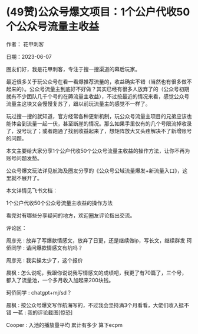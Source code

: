 
# (49赞)公众号爆文项目：1个公户代收50个公众号流量主收益

作者：  花甲刺客

日期：2023-06-07

圈友们好，我是花甲刺客，专注于搜一搜渠道的幕后玩家。

最近很多关于玩公众号在看一看爆推荐流量的，收益确实不错（当然也有很多做不起来的）。公众号流量主到底好不好做？其实已经有很多人放弃了的（公众号初期就有不少团队几千个号的在薅流量主收益），不过按最近的情况来看，感觉公众号流量主这块又会慢慢复苏了，跟以前玩流量主的感觉不一样了。

玩过搜一搜的就知道，官方经常各种更新机制，玩公众号流量主项目的兄弟应该也能体会到流量一起一伏，甚至断崖的情况。那么如果手里仅有的几个号限流掉收录了，没号玩了；或者跑通了找到收益起来了，想矩阵放大又头疼解决不了新增账号的问题。

本文主要给大家分享1个公户代收50个公众号流量主收益的操作方法，让你不再为账号问题发愁。

公众号爆文玩法详见航海及圈友分享的《公众号公域流量爆发+新流量入口》，这里就不展开了。

本文详情见飞书文档：

1个公户代收50个公众号流量主收益的操作方法

看完对有哪些分享疑问的地方，欢迎圈友评论指出交流。

评论区：



周彦充 : 放弃了写爆款情感文，放弃了日更，还是继续做ip，写长文，继续群发  珂侨同学 : 请问爆款情感文有坑吗？

周彦充 : 我实操太少了，这个报价

晨枫 : 怎么说呢，我跟你说说我写情感文的成绩吧，我更了有70篇了，三个号，都入了流量池，一个多月收入加起来200块钱。

珂侨同学 : chatgpt+mj/sd？

晨枫 : 按公众号爆文写作航海写的，不过我会坚持满3个月看看，大佬们收入挺不错  一茗 : 我的评论截图[惊恐]

Cooper : 入池的播放量平均  累计有多少  算下ecpm
